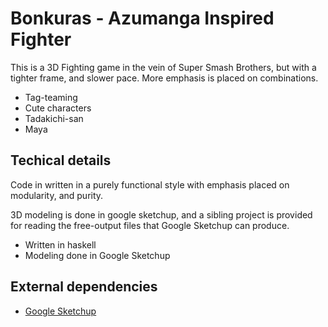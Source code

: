 # Bonkuras - Azumanga Inspired Fighter

This is a 3D Fighting game in the vein of Super Smash Brothers,
but with a tighter frame, and slower pace. More emphasis is placed
on combinations.

* Tag-teaming
* Cute characters
* Tadakichi-san
* Maya

## Techical details

Code in written in a purely functional style
with emphasis placed on modularity, and purity.

3D modeling is done in google sketchup,
and a sibling project is provided for
reading the free-output files that Google Sketchup can produce.

* Written in haskell
* Modeling done in Google Sketchup

## External dependencies

* [Google Sketchup](http://sketchup.google.com/)
